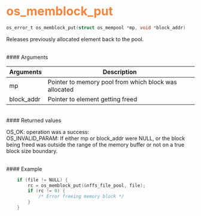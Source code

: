 ## <font color="#F2853F" style="font-size:24pt">os_memblock_put</font>

```c
os_error_t os_memblock_put(struct os_mempool *mp, void *block_addr)
```

Releases previously allocated element back to the pool.  

<br>
#### Arguments

| Arguments | Description |
|-----------|-------------|
| mp |  Pointer to memory pool from which block was allocated  |
| block_addr | Pointer to element getting freed |

<br>
#### Returned values

OS_OK: operation was a success:  
OS_INVALID_PARAM: If either mp or block_addr were NULL, or the block being freed was outside the range of the memory buffer or not on a true block size boundary.

<br>
#### Example

<Add text to set up the context for the example here>

```c
    if (file != NULL) {
        rc = os_memblock_put(&nffs_file_pool, file);
        if (rc != 0) {
            /* Error freeing memory block */
        }
    }
```

